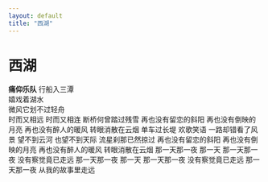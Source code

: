 ```yaml
---
layout: default
title: "西湖"
---
```


# 西湖
**痛仰乐队**
行船入三潭  
嬉戏着湖水  
微风它划不过轻舟  
时而又相远
时而又相连
断桥何曾踏过残雪
再也没有留恋的斜阳
再也没有倒映的月亮
再也没有醉人的暖风
转眼消散在云烟
单车过长堤
欢歌笑语
一路却错看了风景
望不到云河
也望不到天际
流星刹那已然掠过
再也没有留恋的斜阳
再也没有倒映的月亮
再也没有醉人的暖风
转眼消散在云烟
那一天那一夜
那一天
那一天那一夜
没有察觉竟已走远
那一天那一夜
那一天
那一天那一夜
没有察觉竟已走远
那一天那一夜
从我的故事里走远
